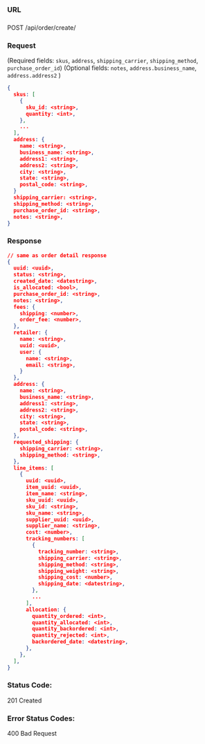 ###  URL

###

POST /api/order/create/

### Request

(Required fields: `skus`, `address`, `shipping_carrier`, `shipping_method`, `purchase_order_id`)
(Optional fields: `notes`, `address.business_name`, `address.address2` )

```json
{
  skus: [
    {
      sku_id: <string>,
      quantity: <int>,
    },
    ...
  ],
  address: {
    name: <string>,
    business_name: <string>,
    address1: <string>,
    address2: <string>,
    city: <string>,
    state: <string>,
    postal_code: <string>,
  }
  shipping_carrier: <string>,
  shipping_method: <string>,
  purchase_order_id: <string>,
  notes: <string>,
}
```

### Response

```json
// same as order detail response
{
  uuid: <uuid>,
  status: <string>,
  created_date: <datestring>,
  is_allocated: <bool>,
  purchase_order_id: <string>,
  notes: <string>,
  fees: {
    shipping: <number>,
    order_fee: <number>,
  },
  retailer: {
    name: <string>,
    uuid: <uuid>,
    user: {
      name: <string>,
      email: <string>,
    }
  },
  address: {
    name: <string>,
    business_name: <string>,
    address1: <string>,
    address2: <string>,
    city: <string>,
    state: <string>,
    postal_code: <string>,
  },
  requested_shipping: {
    shipping_carrier: <string>,
    shipping_method: <string>,
  },
  line_items: [
    {
      uuid: <uuid>,
      item_uuid: <uuid>,
      item_name: <string>,
      sku_uuid: <uuid>,
      sku_id: <string>,
      sku_name: <string>,
      supplier_uuid: <uuid>,
      supplier_name: <string>,
      cost: <number>,
      tracking_numbers: [
        {
          tracking_number: <string>,
          shipping_carrier: <string>,
          shipping_method: <string>,
          shipping_weight: <string>,
          shipping_cost: <number>,
          shipping_date: <datestring>,
        },
        ...
      ],
      allocation: {
        quantity_ordered: <int>,
        quantity_allocated: <int>,
        quantity_backordered: <int>,
        quantity_rejected: <int>,
        backordered_date: <datestring>,
      },
    },
  ],
}

```
### Status Code:
201 Created

### Error Status Codes:
400 Bad Request
